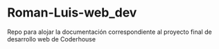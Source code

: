 # Roman-Luis-web_dev
Repo para alojar la documentación correspondiente al proyecto final de desarrollo web de Coderhouse
